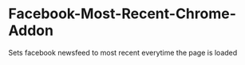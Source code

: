 # Facebook-Most-Recent-Chrome-Addon
Sets facebook newsfeed to most recent everytime the page is loaded
